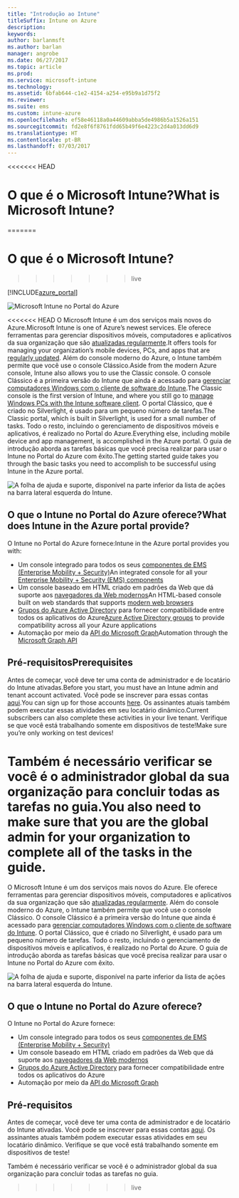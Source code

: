 ```yaml
---
title: "Introdução ao Intune"
titleSuffix: Intune on Azure
description: 
keywords: 
author: barlanmsft
ms.author: barlan
manager: angrobe
ms.date: 06/27/2017
ms.topic: article
ms.prod: 
ms.service: microsoft-intune
ms.technology: 
ms.assetid: 6bfab644-c1e2-4154-a254-e95b9a1d75f2
ms.reviewer: 
ms.suite: ems
ms.custom: intune-azure
ms.openlocfilehash: ef58e46118a0a44609abba5de4986b5a1526a151
ms.sourcegitcommit: fd2e8f6f8761fdd65b49f6e4223c2d4a013dd6d9
ms.translationtype: HT
ms.contentlocale: pt-BR
ms.lasthandoff: 07/03/2017
---
```

<<<<<<< HEAD
# <span data-ttu-id="5188b-102">O que é o Microsoft Intune?</span><span class="sxs-lookup"><span data-stu-id="5188b-102">What is Microsoft Intune?</span></span>
=======
# O que é o Microsoft Intune?
>>>>>>> live
<a id="what-is-microsoft-intune" class="xliff"></a>

[!INCLUDE[azure_portal](./includes/azure_portal.md)]

![Microsoft Intune no Portal do Azure](./media/generic-intune-azure.png)

<<<<<<< HEAD
<span data-ttu-id="5188b-104">O Microsoft Intune é um dos serviços mais novos do Azure.</span><span class="sxs-lookup"><span data-stu-id="5188b-104">Microsoft Intune is one of Azure’s newest services.</span></span> <span data-ttu-id="5188b-105">Ele oferece ferramentas para gerenciar dispositivos móveis, computadores e aplicativos da sua organização que são [atualizadas regularmente](whats-new.md).</span><span class="sxs-lookup"><span data-stu-id="5188b-105">It offers tools for managing your organization’s mobile devices, PCs, and apps that are [regularly updated](whats-new.md).</span></span> <span data-ttu-id="5188b-106">Além do console moderno do Azure, o Intune também permite que você use o console Clássico.</span><span class="sxs-lookup"><span data-stu-id="5188b-106">Aside from the modern Azure console, Intune also allows you to use the Classic console.</span></span> <span data-ttu-id="5188b-107">O console Clássico é a primeira versão do Intune que ainda é acessado para [gerenciar computadores Windows com o cliente de software do Intune](/intune-classic/deploy-use/pc-management-comparison.md).</span><span class="sxs-lookup"><span data-stu-id="5188b-107">The Classic console is the first version of Intune, and where you still go to [manage Windows PCs with the Intune software client](/intune-classic/deploy-use/pc-management-comparison.md).</span></span> <span data-ttu-id="5188b-108">O portal Clássico, que é criado no Silverlight, é usado para um pequeno número de tarefas.</span><span class="sxs-lookup"><span data-stu-id="5188b-108">The Classic portal, which is built in Silverlight, is used for a small number of tasks.</span></span> <span data-ttu-id="5188b-109">Todo o resto, incluindo o gerenciamento de dispositivos móveis e aplicativos, é realizado no Portal do Azure.</span><span class="sxs-lookup"><span data-stu-id="5188b-109">Everything else, including mobile device and app management, is accomplished in the Azure portal.</span></span> <span data-ttu-id="5188b-110">O guia de introdução aborda as tarefas básicas que você precisa realizar para usar o Intune no Portal do Azure com êxito.</span><span class="sxs-lookup"><span data-stu-id="5188b-110">The getting started guide takes you through the basic tasks you need to accomplish to be successful using Intune in the Azure portal.</span></span>

![A folha de ajuda e suporte, disponível na parte inferior da lista de ações na barra lateral esquerda do Intune.](./media/intune-azure-help-support-closeup.png)

## <span data-ttu-id="5188b-112">O que o Intune no Portal do Azure oferece?</span><span class="sxs-lookup"><span data-stu-id="5188b-112">What does Intune in the Azure portal provide?</span></span>
<a id="what-does-intune-in-the-azure-portal-provide" class="xliff"></a>

<span data-ttu-id="5188b-113">O Intune no Portal do Azure fornece:</span><span class="sxs-lookup"><span data-stu-id="5188b-113">Intune in the Azure portal provides you with:</span></span>

* <span data-ttu-id="5188b-114">Um console integrado para todos os seus [componentes de EMS (Enterprise Mobility + Security)](https://docs.microsoft.com/enterprise-mobility-security)</span><span class="sxs-lookup"><span data-stu-id="5188b-114">An integrated console for all your [Enterprise Mobility + Security (EMS) components](https://docs.microsoft.com/enterprise-mobility-security)</span></span>
* <span data-ttu-id="5188b-115">Um console baseado em HTML criado em padrões da Web que dá suporte aos [navegadores da Web modernos](supported-devices-browsers.md)</span><span class="sxs-lookup"><span data-stu-id="5188b-115">An HTML-based console built on web standards that supports [modern web browsers](supported-devices-browsers.md)</span></span>
* <span data-ttu-id="5188b-116">[Grupos do Azure Active Directory](groups-get-started.md) para fornecer compatibilidade entre todos os aplicativos do Azure</span><span class="sxs-lookup"><span data-stu-id="5188b-116">[Azure Active Directory groups](groups-get-started.md) to provide compatibility across all your Azure applications</span></span>
* <span data-ttu-id="5188b-117">Automação por meio da [API do Microsoft Graph](intune-graph-apis.md)</span><span class="sxs-lookup"><span data-stu-id="5188b-117">Automation through the [Microsoft Graph API](intune-graph-apis.md)</span></span>

## <span data-ttu-id="5188b-118">Pré-requisitos</span><span class="sxs-lookup"><span data-stu-id="5188b-118">Prerequisites</span></span>
<a id="prerequisites" class="xliff"></a>

<span data-ttu-id="5188b-119">Antes de começar, você deve ter uma conta de administrador e de locatário do Intune ativadas.</span><span class="sxs-lookup"><span data-stu-id="5188b-119">Before you start, you must have an Intune admin and tenant account activated.</span></span> <span data-ttu-id="5188b-120">Você pode se inscrever para essas contas [aqui](https://portal.office.com/Signup/Signup.aspx?OfferId=40BE278A-DFD1-470a-9EF7-9F2596EA7FF9&dl=INTUNE_A&ali=1#0%20).</span><span class="sxs-lookup"><span data-stu-id="5188b-120">You can sign up for those accounts [here](https://portal.office.com/Signup/Signup.aspx?OfferId=40BE278A-DFD1-470a-9EF7-9F2596EA7FF9&dl=INTUNE_A&ali=1#0%20).</span></span> <span data-ttu-id="5188b-121">Os assinantes atuais também podem executar essas atividades em seu locatário dinâmico.</span><span class="sxs-lookup"><span data-stu-id="5188b-121">Current subscribers can also complete these activities in your live tenant.</span></span> <span data-ttu-id="5188b-122">Verifique se que você está trabalhando somente em dispositivos de teste!</span><span class="sxs-lookup"><span data-stu-id="5188b-122">Make sure you’re only working on test devices!</span></span>

<span data-ttu-id="5188b-123">Também é necessário verificar se você é o administrador global da sua organização para concluir todas as tarefas no guia.</span><span class="sxs-lookup"><span data-stu-id="5188b-123">You also need to make sure that you are the global admin for your organization to complete all of the tasks in the guide.</span></span>
=======
O Microsoft Intune é um dos serviços mais novos do Azure. Ele oferece ferramentas para gerenciar dispositivos móveis, computadores e aplicativos da sua organização que são [atualizadas regularmente](whats-new.md). Além do console moderno do Azure, o Intune também permite que você use o console Clássico. O console Clássico é a primeira versão do Intune que ainda é acessado para [gerenciar computadores Windows com o cliente de software do Intune](/intune-classic/deploy-use/pc-management-comparison.md). O portal Clássico, que é criado no Silverlight, é usado para um pequeno número de tarefas. Todo o resto, incluindo o gerenciamento de dispositivos móveis e aplicativos, é realizado no Portal do Azure. O guia de introdução aborda as tarefas básicas que você precisa realizar para usar o Intune no Portal do Azure com êxito.

![A folha de ajuda e suporte, disponível na parte inferior da lista de ações na barra lateral esquerda do Intune.](./media/intune-azure-help-support-closeup.png)

## O que o Intune no Portal do Azure oferece?
<a id="what-does-intune-in-the-azure-portal-provide" class="xliff"></a>

O Intune no Portal do Azure fornece:

* Um console integrado para todos os seus [componentes de EMS (Enterprise Mobility + Security)](https://docs.microsoft.com/enterprise-mobility-security)
* Um console baseado em HTML criado em padrões da Web que dá suporte aos [navegadores da Web modernos](supported-devices-browsers.md)
* [Grupos do Azure Active Directory](groups-get-started.md) para fornecer compatibilidade entre todos os aplicativos do Azure
* Automação por meio da [API do Microsoft Graph](intune-graph-apis.md)

## Pré-requisitos
<a id="prerequisites" class="xliff"></a>

Antes de começar, você deve ter uma conta de administrador e de locatário do Intune ativadas. Você pode se inscrever para essas contas [aqui](https://portal.office.com/Signup/Signup.aspx?OfferId=40BE278A-DFD1-470a-9EF7-9F2596EA7FF9&dl=INTUNE_A&ali=1#0%20). Os assinantes atuais também podem executar essas atividades em seu locatário dinâmico. Verifique se que você está trabalhando somente em dispositivos de teste!

Também é necessário verificar se você é o administrador global da sua organização para concluir todas as tarefas no guia.
>>>>>>> live
